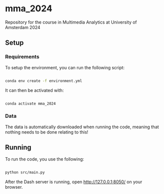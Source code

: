 # **mma_2024**

Repository for the course in Multimedia Analytics at University of Amsterdam 2024


## **Setup**

### **Requirements**

To setup the environment, you can run the following script:

```sh

conda env create -f environment.yml

```

It can then be activated with:

```sh

conda activate mma_2024

```

### **Data**

The data is automatically downloaded when running the code, meaning that nothing needs to be done relating to this!


## **Running**

To run the code, you use the following:

```sh

python src/main.py

```

After the Dash server is running, open http://127.0.0.1:8050/ on your browser.
